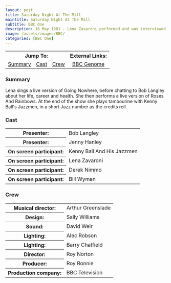 ```yaml
---
layout: post
title: Saturday Night At The Mill
maintitle: Saturday Night At The Mill
subtitle: BBC One
description: 16 May 1981 - Lena Zavaroni performed and was interviewed on Saturday Night At The Mill.
image: /assets/images/BBC/
categories: [BBC One]
---
```


<table>
<tr align="center">
<th colspan="3">Jump To:</th>
<th>External Links:</th>
</tr>

<tr align="center">
<td><a href="#summary">Summary</a></td>
<td><a href="#cast">Cast</a></td>
<td><a href="#crew">Crew</a></td>
<td><a href="https://genome.ch.bbc.co.uk/e23ef828fada46ffb37d3e5a9caae68e">BBC Genome</a></td>
</tr>
</table>

### Summary
Lena sings a live version of Going Nowhere, before chatting to Bob Langley about her life, career and health. She then performs a live version of Roses And Rainbows. At the end of the show she plays tambourine with Kenny Ball's Jazzmen, in a short Jazz number as the credits roll.

### Cast
<table>
<tr><th>Presenter:</th><td>Bob Langley</td></tr>
<tr><th>Presenter:</th><td>Jenny Hanley</td></tr>
<tr><th>On screen participant:</th><td>Kenny Ball And His Jazzmen</td></tr>
<tr><th>On screen participant:</th><td>Lena Zavaroni</td></tr>
<tr><th>On screen participant:</th><td>Derek Nimmo</td></tr>
<tr><th>On screen participant:</th><td>Bill Wyman</td></tr>
</table>

### Crew
<table>
<tr><th>Musical director:</th><td>Arthur Greenslade</td></tr>
<tr><th>Design:</th><td>Sally Williams</td></tr>
<tr><th>Sound:</th><td>David Weir</td></tr>
<tr><th>Lighting:</th><td>Alec Robson</td></tr>
<tr><th>Lighting:</th><td>Barry Chatfield</td></tr>
<tr><th>Director:</th><td>Roy Norton</td></tr>
<tr><th>Producer:</th><td>Roy Ronnie</td></tr>
<tr><th>Production company:</th><td>BBC Television</td></tr>
</table>

